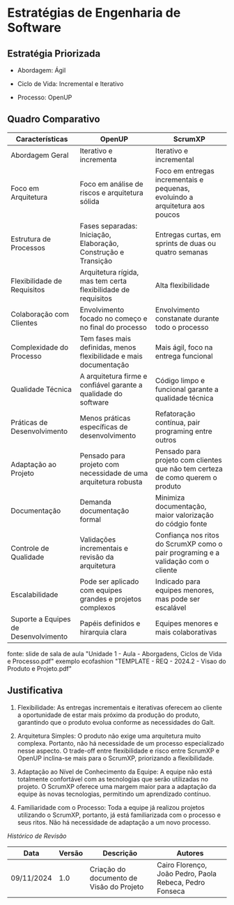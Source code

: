 # Estratégias de Engenharia de Software

## Estratégia Priorizada

* Abordagem: Ágil

* Ciclo de Vida: Incremental e Iterativo

* Processo: OpenUP

## Quadro Comparativo

| Características | OpenUP | ScrumXP | 
| ---------- | ----------- | -------------- | 
| Abordagem Geral  | Iterativo e incrementa | Iterativo e incremental |
| Foco em Arquitetura | Foco em análise de riscos e arquitetura sólida | Foco em entregas incrementais e pequenas, evoluindo a arquitetura aos poucos |
| Estrutura de Processos | Fases separadas: Iniciação, Elaboração, Construção e Transição | Entregas curtas, em sprints de duas ou quatro semanas |
| Flexibilidade de Requisitos | Arquitetura rígida, mas tem certa flexibilidade de requisitos | Alta flexibilidade |
| Colaboração com Clientes | Envolvimento focado no começo e no final do processo | Envolvimento constanate durante todo o processo |
| Complexidade do Processo | Tem fases mais definidas, menos flexibilidade e mais documentação | Mais ágil, foco na entrega funcional |
| Qualidade Técnica | A arquitetura firme e confiável garante a qualidade do software | Código limpo e funcional garante a qualidade técnica |
| Práticas de Desenvolvimento | Menos práticas específicas de desenvolvimento | Refatoração contínua, pair programing entre outros |
| Adaptação ao Projeto | Pensado para projeto com necessidade de uma arquitetura robusta | Pensado para projeto com clientes que não tem certeza de como querem o produto |
| Documentação | Demanda documentação formal | Minimiza documentação, maior valorização do códgio fonte |
| Controle de Qualidade | Validações incrementais e revisão da arquitetura | Confiança nos ritos do ScrumXP como o pair programing e a validação com o cliente |
| Escalabilidade  | Pode ser aplicado com equipes grandes e projetos complexos | Indicado para equipes menores, mas pode ser escalável |
| Suporte a Equipes de Desenvolvimento | Papéis definidos e hirarquia clara | Equipes menores e mais colaborativas |
fonte: slide de sala de aula "Unidade 1 - Aula - Aborgadens, Ciclos de Vida e Processo.pdf"
exemplo ecofashion "TEMPLATE - REQ - 2024.2 - Visao do Produto e Projeto.pdf"

## Justificativa 
 
1. Flexibilidade: As entregas incrementais e iterativas oferecem ao cliente a oportunidade de estar mais próximo da produção do produto, garantindo que o produto evolua conforme as necessidades do Galt.

2. Arquitetura Simples: O produto não exige uma arquitetura muito complexa. Portanto, não há necessidade de um processo especializado nesse aspecto. O trade-off entre flexibilidade e risco entre ScrumXP e OpenUP inclina-se mais para o ScrumXP, priorizando a flexibilidade.

3. Adaptação ao Nível de Conhecimento da Equipe: A equipe não está totalmente confortável com as tecnologias que serão utilizadas no projeto. O ScrumXP oferece uma margem maior para a adaptação da equipe às novas tecnologias, permitindo um aprendizado contínuo.

4. Familiaridade com o Processo: Toda a equipe já realizou projetos utilizando o ScrumXP, portanto, já está familiarizada com o processo e seus ritos. Não há necessidade de adaptação a um novo processo.




*Histórico de Revisão*

| Data | Versão | Descrição | Autores |
| ---------- | ----------- | -------------- | -------------- |
| 09/11/2024 | 1.0 | Criação do documento de Visão do Projeto | Cairo Florenço, João Pedro, Paola Rebeca, Pedro Fonseca |

